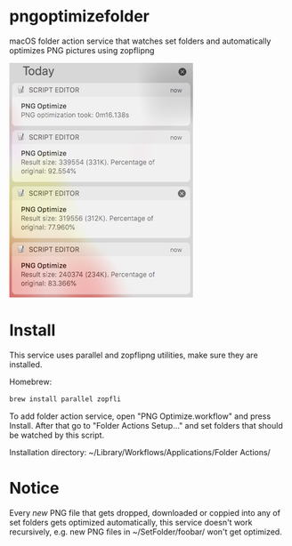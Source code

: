# pngoptimizefolder
macOS folder action service that watches set folders and automatically optimizes PNG pictures using zopflipng     

![Screenshot](screenshot.png)
# Install
This service uses parallel and zopflipng utilities, make sure they are installed.

Homebrew:
```bash
brew install parallel zopfli
```

To add folder action service, open "PNG Optimize.workflow" and press Install.
After that go to "Folder Actions Setup..." and set folders that should be watched by this script.

Installation directory: ~/Library/Workflows/Applications/Folder Actions/

# Notice
Every *new* PNG file that gets dropped, downloaded or coppied into any of set folders gets optimized automatically, this service doesn't work recursively, e.g. new PNG files in ~/SetFolder/foobar/ won't get optimized.
